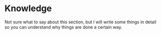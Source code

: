 # Knowledge

Not sure what to say about this section, but I will write some things in detail so you can understand why things are done a certain way.